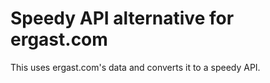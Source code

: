 # Speedy API alternative for ergast.com

This uses ergast.com's data and converts it to a speedy API.
